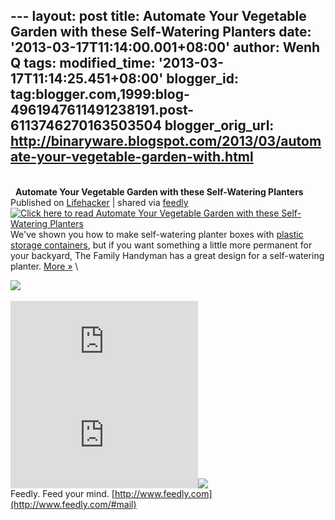 --- layout: post title: Automate Your Vegetable Garden with these
Self-Watering Planters date: '2013-03-17T11:14:00.001+08:00' author:
Wenh Q tags: modified\_time: '2013-03-17T11:14:25.451+08:00'
blogger\_id:
tag:blogger.com,1999:blog-4961947611491238191.post-6113746270163503504
blogger\_orig\_url:
http://binaryware.blogspot.com/2013/03/automate-your-vegetable-garden-with.html
---
\
  
**Automate Your Vegetable Garden with these Self-Watering Planters**
Published on
[Lifehacker](http://lifehacker.com/5990887/automate-your-vegetable-garden-with-these-self+watering-planters)
| shared via [feedly](http://www.feedly.com)
[![Click here to read Automate Your Vegetable Garden with these
Self-Watering
Planters](http://img.gawkerassets.com/img/18hm5jz6an9jejpg/xlarge.jpg "Click here to read Automate Your Vegetable Garden with these Self-Watering Planters")](http://lifehacker.com/5990887/automate-your-vegetable-garden-with-these-self+watering-planters "Click here to read Automate Your Vegetable Garden with these Self-Watering Planters")
We've shown you how to make self-watering planter boxes with [plastic
storage
containers](http://lifehacker.com/5905065/build-your-own-earthbox+like-self+watering-planter),
but if you want something a little more permanent for your backyard, The
Family Handyman has a great design for a self-watering planter.
[More »](http://lifehacker.com/5990887/automate-your-vegetable-garden-with-these-self+watering-planters "Click here to read more about Automate Your Vegetable Garden with these Self-Watering Planters")
\

![](http://lifehacker.feedsportal.com/c/34977/f/647165/s/29a617d2/mf.gif)\
\
[![](http://da.feedsportal.com/r/159490524899/u/49/f/647165/c/34977/s/29a617d2/a2.img)](http://da.feedsportal.com/r/159490524899/u/49/f/647165/c/34977/s/29a617d2/a2.htm)![](http://pi.feedsportal.com/r/159490524899/u/49/f/647165/c/34977/s/29a617d2/a2t.img)![](http://feeds.feedburner.com/~r/lifehacker/full/~4/ZZmaXZfPjHg)
\
Feedly. Feed your mind.
[http://www.feedly.com](http://www.feedly.com/#mail)
